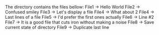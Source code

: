 The directory contains the files bellow:
File1 -> Hello World
File2 -> Confused smiley
File3 -> Let's display a file
File4 -> What about 2
File4 -> Last lines of a file
File5 -> I'd prefer the first ones actually
File6 -> Line #2
File7 -> It is a good file that cuts iron without making a noise
File8 -> Save current state of directory
File9 -> Duplicate last line
